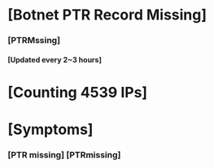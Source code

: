 # [Botnet PTR Record Missing]
### [PTRMssing]
#### [Updated every 2~3 hours]

# [Counting 4539 IPs]

# [Symptoms] 
###   [PTR missing] [PTRmissing]
